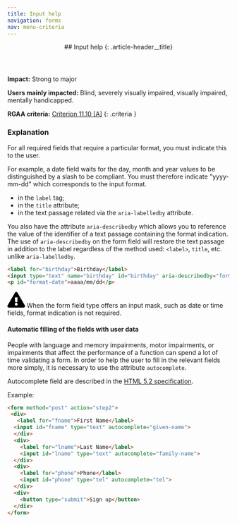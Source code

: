 ```yaml
---
title: Input help
navigation: forms
nav: menu-criteria
---
```


<header>
## Input help
{: .article-header__title}
</header>

**Impact:** Strong to major

**Users mainly impacted:** Blind, severely visually impaired, visually impaired, mentally handicapped.

**RGAA criteria:** [Criterion 11.10 [A]](http://disic.github.io/rgaa_referentiel_en/criteria.html#crit-11-10)
{: .criteria }

### Explanation

For all required fields that require a particular format, you must indicate this to the user.

For example, a date field waits for the day, month and year values to be distinguished by a slash to be compliant. You must therefore indicate "yyyy-mm-dd" which corresponds to the input format.

* in the `label` tag;
* in the `title` attribute;
* in the text passage related via the `aria-labelledby` attribute.

You also have the attribute `aria-describedby` which allows you to reference the value of the identifier of a text passage containing the format indication. The use of `aria-describedby` on the form field will restore the text passage in addition to the label regardless of the method used: `<label>`, `title`, etc. unlike `aria-labelledby`.

```html
<label for="birthday">Birthday</label>
<input type="text" name="birthday" id="birthday" aria-describedby="format-date">
<p id="format-date">aaaa/mm/dd</p>
```

<div class="important">
<svg role="img" aria-label="Important" xmlns="http://www.w3.org/2000/svg" viewBox="0 0 576 512" width="40" height="36"><title>Important</title><path d="M569.517 440.013C587.975 472.007 564.806 512 527.94 512H48.054c-36.937 0-59.999-40.055-41.577-71.987L246.423 23.985c18.467-32.009 64.72-31.951 83.154 0l239.94 416.028zM288 354c-25.405 0-46 20.595-46 46s20.595 46 46 46 46-20.595 46-46-20.595-46-46-46zm-43.673-165.346l7.418 136c.347 6.364 5.609 11.346 11.982 11.346h48.546c6.373 0 11.635-4.982 11.982-11.346l7.418-136c.375-6.874-5.098-12.654-11.982-12.654h-63.383c-6.884 0-12.356 5.78-11.981 12.654z"/></svg>
When the form field type offers an input mask, such as date or time fields, format indication is not required.
</div>

#### Automatic filling of the fields with user data

People with language and memory impairments, motor impairments, or impairments that affect the performance of a function can spend a lot of time validating a form.
In order to help the user to fill in the relevant fields more simply, it is necessary to use the attribute `autocomplete`.

Autocomplete field are described in the [HTML 5.2 specification](https://www.w3.org/TR/html52/sec-forms.html#autofilling-form-controls-the-autocomplete-attribute).

Example:

```html
<form method="post" action="step2">
 <div>
   <label for="fname">First Name</label>
  <input id="fname" type="text" autocomplete="given-name">
  </div>
  <div>
    <label for="lname">Last Name</label>
    <input id="lname" type="text" autocomplete="family-name">
  </div>
  <div>
    <label for="phone">Phone</label>
    <input id="phone" type="tel" autocomplete="tel">
  </div>
  <div>
    <button type="submit">Sign up</button>
  </div>
</form>
```

